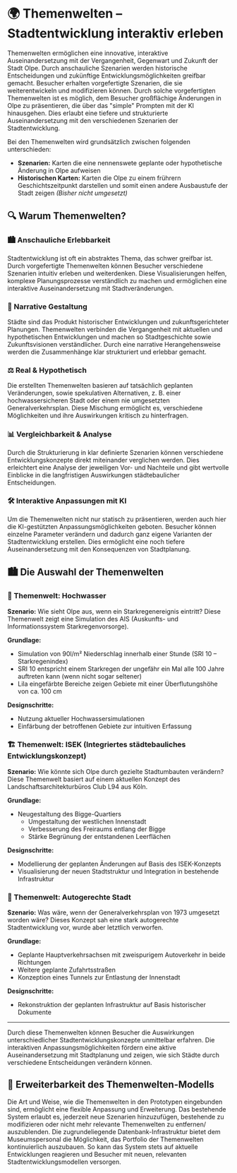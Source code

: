 # 🌍 Themenwelten – Stadtentwicklung interaktiv erleben  
Themenwelten ermöglichen eine innovative, interaktive Auseinandersetzung mit der Vergangenheit, Gegenwart und Zukunft der Stadt Olpe. Durch anschauliche Szenarien werden historische Entscheidungen und zukünftige Entwicklungsmöglichkeiten greifbar gemacht. Besucher erhalten vorgefertigte Szenarien, die sie weiterentwickeln und modifizieren können. Durch solche vorgefertigten Themenwelten ist es möglich, dem Besucher großflächige Änderungen in Olpe zu präsentieren, die über das "simple" Prompten mit der KI hinausgehen. Dies erlaubt eine tiefere und strukturierte Auseinandersetzung mit den verschiedenen Szenarien der Stadtentwicklung.

Bei den Themenwelten wird grundsätzlich zwischen folgenden unterschieden:
- **Szenarien:** Karten die eine nennenswete geplante oder hypothetische Änderung in Olpe aufweisen 
- **Historischen Karten:** Karten die Olpe zu einem frührern Geschichtszeitpunkt darstellen und somit einen andere Ausbaustufe der Stadt zeigen *(Bisher nicht umgesetzt)*

## 🔍 Warum Themenwelten?  
### 🏙 Anschauliche Erlebbarkeit  
Stadtentwicklung ist oft ein abstraktes Thema, das schwer greifbar ist. Durch vorgefertigte Themenwelten können Besucher verschiedene Szenarien intuitiv erleben und weiterdenken. Diese Visualisierungen helfen, komplexe Planungsprozesse verständlich zu machen und ermöglichen eine interaktive Auseinandersetzung mit Stadtveränderungen.

### 📖 Narrative Gestaltung  
Städte sind das Produkt historischer Entwicklungen und zukunftsgerichteter Planungen. Themenwelten verbinden die Vergangenheit mit aktuellen und hypothetischen Entwicklungen und machen so Stadtgeschichte sowie Zukunftsvisionen verständlicher. Durch eine narrative Herangehensweise werden die Zusammenhänge klar strukturiert und erlebbar gemacht.

### ⚖️ Real & Hypothetisch  
Die erstellten Themenwelten basieren auf tatsächlich geplanten Veränderungen, sowie spekulativen Alternativen, z. B. einer hochwassersicheren Stadt oder einem nie umgesetzten Generalverkehrsplan. Diese Mischung ermöglicht es, verschiedene Möglichkeiten und ihre Auswirkungen kritisch zu hinterfragen.

### 📊 Vergleichbarkeit & Analyse  
Durch die Strukturierung in klar definierte Szenarien können verschiedene Entwicklungskonzepte direkt miteinander verglichen werden. Dies erleichtert eine Analyse der jeweiligen Vor- und Nachteile und gibt wertvolle Einblicke in die langfristigen Auswirkungen städtebaulicher Entscheidungen.

### 🛠 Interaktive Anpassungen mit KI  
Um die Themenwelten nicht nur statisch zu präsentieren, werden auch hier die KI-gestützten Anpassungsmöglichkeiten geboten. Besucher können einzelne Parameter verändern und dadurch ganz eigene Varianten der Stadtentwicklung erstellen. Dies ermöglicht eine noch tiefere Auseinandersetzung mit den Konsequenzen von Stadtplanung.

## 🏙 Die Auswahl der Themenwelten  
### 🌊 Themenwelt: Hochwasser  
**Szenario:** Wie sieht Olpe aus, wenn ein Starkregenereignis eintritt? Diese Themenwelt zeigt eine Simulation des AIS (Auskunfts- und Informationssystem Starkregenvorsorge).

**Grundlage:**
- Simulation von 90l/m² Niederschlag innerhalb einer Stunde (SRI 10 – Starkregenindex)
 - SRI 10 entspricht einem Starkregen der ungefähr ein Mal alle 100 Jahre auftreten kann (wenn nicht sogar seltener)  
- Lila eingefärbte Bereiche zeigen Gebiete mit einer Überflutungshöhe von ca. 100 cm

**Designschritte:**
- Nutzung aktueller Hochwassersimulationen
- Einfärbung der betroffenen Gebiete zur intuitiven Erfassung

### 🏗 Themenwelt: ISEK (Integriertes städtebauliches Entwicklungskonzept)  
**Szenario:** Wie könnte sich Olpe durch gezielte Stadtumbauten verändern? Diese Themenwelt basiert auf einem aktuellen Konzept des Landschaftsarchitekturbüros Club L94 aus Köln.

**Grundlage:**
- Neugestaltung des Bigge-Quartiers
  - Umgestaltung der westlichen Innenstadt
  - Verbesserung des Freiraums entlang der Bigge
  - Stärke Begrünung der entstandenen Leerflächen

**Designschritte:**
- Modellierung der geplanten Änderungen auf Basis des ISEK-Konzepts
- Visualisierung der neuen Stadtstruktur und Integration in bestehende Infrastruktur

### 🚗 Themenwelt: Autogerechte Stadt  
**Szenario:** Was wäre, wenn der Generalverkehrsplan von 1973 umgesetzt worden wäre? Dieses Konzept sah eine stark autogerechte Stadtentwicklung vor, wurde aber letztlich verworfen.

**Grundlage:**
- Geplante Hauptverkehrsachsen mit zweispurigem Autoverkehr in beide Richtungen
- Weitere geplante Zufahrtsstraßen
- Konzeption eines Tunnels zur Entlastung der Innenstadt

**Designschritte:**
- Rekonstruktion der geplanten Infrastruktur auf Basis historischer Dokumente

***

Durch diese Themenwelten können Besucher die Auswirkungen unterschiedlicher Stadtentwicklungskonzepte unmittelbar erfahren. Die interaktiven Anpassungsmöglichkeiten fördern eine aktive Auseinandersetzung mit Stadtplanung und zeigen, wie sich Städte durch verschiedene Entscheidungen verändern können. 

## 🔄 Erweiterbarkeit des Themenwelten-Modells
Die Art und Weise, wie die Themenwelten in den Prototypen eingebunden sind, ermöglicht eine flexible Anpassung und Erweiterung. Das bestehende System erlaubt es, jederzeit neue Szenarien hinzuzufügen, bestehende zu modifizieren oder nicht mehr relevante Themenwelten zu entfernen/ auszublenden. Die zugrundeliegende Datenbank-Infrastruktur bietet dem Museumspersonal die Möglichkeit, das Portfolio der Themenwelten kontinuierlich auszubauen. So kann das System stets auf aktuelle Entwicklungen reagieren und Besucher mit neuen, relevanten Stadtentwicklungsmodellen versorgen.
 


